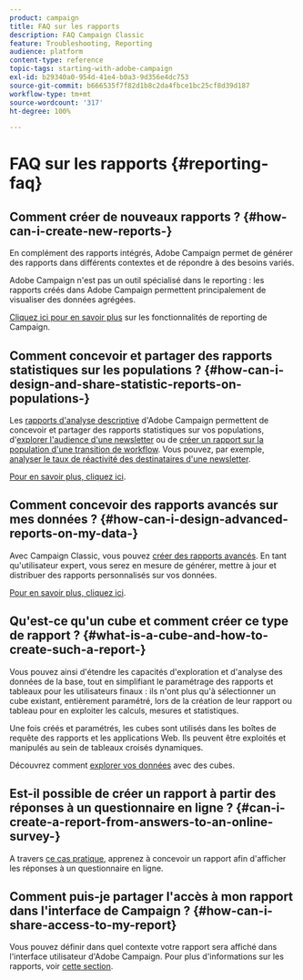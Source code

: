 ```yaml
---
product: campaign
title: FAQ sur les rapports
description: FAQ Campaign Classic
feature: Troubleshooting, Reporting
audience: platform
content-type: reference
topic-tags: starting-with-adobe-campaign
exl-id: b29340a0-954d-41e4-b0a3-9d356e4dc753
source-git-commit: b666535f7f82d1b8c2da4fbce1bc25cf8d39d187
workflow-type: tm+mt
source-wordcount: '317'
ht-degree: 100%

---
```


# FAQ sur les rapports {#reporting-faq}



## Comment créer de nouveaux rapports ? {#how-can-i-create-new-reports-}

En complément des rapports intégrés, Adobe Campaign permet de générer des rapports dans différents contextes et de répondre à des besoins variés.

Adobe Campaign n&#39;est pas un outil spécialisé dans le reporting : les rapports créés dans Adobe Campaign permettent principalement de visualiser des données agrégées.

[Cliquez ici pour en savoir plus](../../reporting/using/about-adobe-campaign-reporting-tools.md) sur les fonctionnalités de reporting de Campaign.

## Comment concevoir et partager des rapports statistiques sur les populations ? {#how-can-i-design-and-share-statistic-reports-on-populations-}

Les [rapports d&#39;analyse descriptive](../../reporting/using/about-descriptive-analysis.md) d&#39;Adobe Campaign permettent de concevoir et partager des rapports statistiques sur vos populations, d&#39;[explorer l&#39;audience d&#39;une newsletter](../../reporting/using/use-cases.md#analyzing-a-population) ou de [créer un rapport sur la population d&#39;une transition de workflow](../../reporting/using/use-cases.md#analyzing-a-transition-target-in-a-workflow). Vous pouvez, par exemple, [analyser le taux de réactivité des destinataires d&#39;une newsletter](../../reporting/using/use-cases.md#analyzing-recipient-tracking-logs).

[Pour en savoir plus, cliquez ici](../../reporting/using/about-descriptive-analysis.md).

## Comment concevoir des rapports avancés sur mes données ? {#how-can-i-design-advanced-reports-on-my-data-}

Avec Campaign Classic, vous pouvez [créer des rapports avancés](../../reporting/using/about-reports-creation-in-campaign.md). En tant qu&#39;utilisateur expert, vous serez en mesure de générer, mettre à jour et distribuer des rapports personnalisés sur vos données.

[Pour en savoir plus, cliquez ici](../../reporting/using/about-reports-creation-in-campaign.md).

## Qu&#39;est-ce qu&#39;un cube et comment créer ce type de rapport ? {#what-is-a-cube-and-how-to-create-such-a-report-}

Vous pouvez ainsi d&#39;étendre les capacités d&#39;exploration et d&#39;analyse des données de la base, tout en simplifiant le paramétrage des rapports et tableaux pour les utilisateurs finaux : ils n&#39;ont plus qu&#39;à sélectionner un cube existant, entièrement paramétré, lors de la création de leur rapport ou tableau pour en exploiter les calculs, mesures et statistiques.

Une fois créés et paramétrés, les cubes sont utilisés dans les boîtes de requête des rapports et les applications Web. Ils peuvent être exploités et manipulés au sein de tableaux croisés dynamiques.

Découvrez comment [explorer vos données](../../reporting/using/ac-cubes.md) avec des cubes.

## Est-il possible de créer un rapport à partir des réponses à un questionnaire en ligne ? {#can-i-create-a-report-from-answers-to-an-online-survey-}

A travers [ce cas pratique](../../surveys/using/use-case-displaying-report-on-answers-to-an-online-survey.md), apprenez à concevoir un rapport afin d&#39;afficher les réponses à un questionnaire en ligne.

## Comment puis-je partager l&#39;accès à mon rapport dans l&#39;interface de Campaign ?  {#how-can-i-share-access-to-my-report}

Vous pouvez définir dans quel contexte votre rapport sera affiché dans l&#39;interface utilisateur d&#39;Adobe Campaign. Pour plus d&#39;informations sur les rapports, voir [cette section](../../reporting/using/configuring-access-to-the-report.md).
